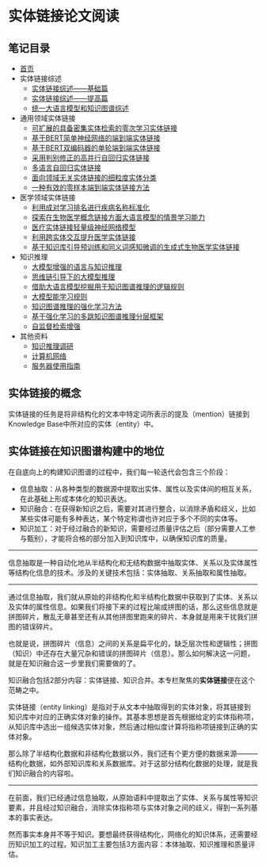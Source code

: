 # 实体链接论文阅读

## 笔记目录

* [首页](zh-cn/)
* 实体链接综述
  * [实体链接综述——基础篇](zh-cn/实体链接综述——基础篇)
  * [实体链接综述——提高篇](zh-cn/实体链接综述——提高篇)
  * [统一大语言模型和知识图谱综述](zh-cn/统一大语言模型和知识图谱综述)
* 通用领域实体链接
  * [可扩展的具备密集实体检索的零次学习实体链接](zh-cn/可扩展的具备密集实体检索的零次学习实体链接)
  * [基于BERT简单神经网络的端到端实体链接](zh-cn/基于BERT简单神经网络的端到端实体链接)
  * [基于BERT双编码器的单轮端到端实体链接](zh-cn/基于BERT双编码器的单轮端到端实体链接)
  * [采用判别修正的高并行自回归实体链接](zh-cn/采用判别修正的高并行自回归实体链接)
  * [多语言自回归实体链接](zh-cn/多语言自回归实体链接)
  * [面向领域无关实体链接的细粒度实体分类](zh-cn/面向领域无关实体链接的细粒度实体分类)
  * [一种有效的零样本端到端实体链接方法](zh-cn/一种有效的零样本端到端实体链接方法)
* 医学领域实体链接
  * [利用成对学习排名进行疾病名称标准化](zh-cn/利用成对学习排名进行疾病名称标准化)
  * [探索在生物医学概念链接方面大语言模型的情景学习能力](zh-cn/探索在生物医学概念链接方面大语言模型的情景学习能力)
  * [医疗实体链接轻量级神经网络模型](zh-cn/医疗实体链接轻量级神经网络模型)
  * [利用跨实体交互提升医学实体链接](zh-cn/利用跨实体交互提升医学实体链接)
  * [基于知识库引导预训练和同义词感知微调的生成式生物医学实体链接](zh-cn/基于知识库引导预训练和同义词感知微调的生成式生物医学实体链接)
* 知识推理
  * [大模型增强的语言与知识推理](zh-cn/大模型增强的语言与知识推理)
  * [思维链引导下的大模型推理](zh-cn/知识推理/思维链引导下的大模型推理)
  * [借助大语言模型挖掘用于知识图谱推理的逻辑规则](zh-cn/知识推理/借助大语言模型挖掘用于知识图谱推理的逻辑规则)
  * [大模型能学习规则](zh-cn/知识推理/大模型能学习规则)
  * [知识图谱推理的强化学习方法](zh-cn/知识图谱推理的强化学习方法)
  * [基于强化学习的多跳知识图谱推理分层框架](zh-cn/知识推理/基于强化学习的多跳知识图谱推理分层框架)
  * [自监督检索增强](zh-cn/自监督检索增强)
* 其他资料
  * [知识推理调研](zh-cn/知识推理调研)
  * [计算机网络](zh-cn/计算机网络)
  * [服务器使用指南](zh-cn/服务器使用指南)

## 实体链接的概念

实体链接的任务是将非结构化的文本中特定词所表示的提及（mention）链接到Knowledge Base中所对应的实体（entity）中。

## 实体链接在知识图谱构建中的地位

在自底向上的构建知识图谱的过程中，我们每一轮迭代会包含三个阶段：

* 信息抽取：从各种类型的数据源中提取出实体、属性以及实体间的相互关系，在此基础上形成本体化的知识表达。
* 知识融合：在获得新知识之后，需要对其进行整合，以消除矛盾和歧义，比如某些实体可能有多种表达，某个特定称谓也许对应于多个不同的实体等。
* 知识加工：对于经过融合的新知识，需要经过质量评估之后（部分需要人工参与甄别），才能将合格的部分加入到知识库中，以确保知识库的质量。

---

信息抽取是一种自动化地从半结构化和无结构数据中抽取实体、关系以及实体属性等结构化信息的技术。涉及的关键技术包括：实体抽取、关系抽取和属性抽取。

---

通过信息抽取，我们就从原始的非结构化和半结构化数据中获取到了实体、关系以及实体的属性信息。如果我们将接下来的过程比喻成拼图的话，那么这些信息就是拼图碎片，散乱无章甚至还有从其他拼图里跑来的碎片、本身就是用来干扰我们拼图的错误碎片。

也就是说，拼图碎片（信息）之间的关系是扁平化的，缺乏层次性和逻辑性；拼图（知识）中还存在大量冗杂和错误的拼图碎片（信息）。那么如何解决这一问题，就是在知识融合这一步里我们需要做的了。

知识融合包括2部分内容：实体链接、知识合并。本专栏聚焦的**实体链接**便在这个范畴之中。

实体链接（entity linking）是指对于从文本中抽取得到的实体对象，将其链接到知识库中对应的正确实体对象的操作。其基本思想是首先根据给定的实体指称项，从知识库中选出一组候选实体对象，然后通过相似度计算将指称项链接到正确的实体对象。

那么除了半结构化数据和非结构化数据以外，我们还有个更方便的数据来源———结构化数据，如外部知识库和关系数据库。对于这部分结构化数据的处理，就是我们知识融合的内容啦。

---

在前面，我们已经通过信息抽取，从原始语料中提取出了实体、关系与属性等知识要素，并且经过知识融合，消除实体指称项与实体对象之间的歧义，得到一系列基本的事实表达。

然而事实本身并不等于知识。要想最终获得结构化，网络化的知识体系，还需要经历知识加工的过程。知识加工主要包括3方面内容：本体抽取、知识推理和质量评估。

